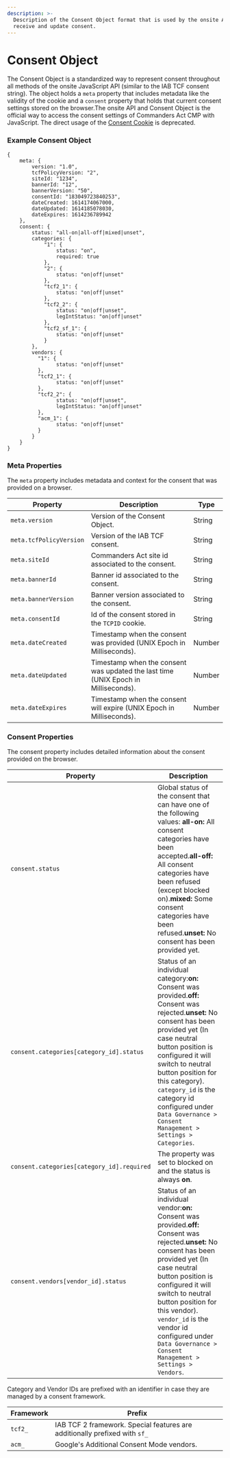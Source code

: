 ```yaml
---
description: >-
  Description of the Consent Object format that is used by the onsite API to
  receive and update consent.
---
```


# Consent Object

The Consent Object is a standardized way to represent consent throughout all methods of the onsite JavaScript API (similar to the IAB TCF consent string). The object holds a `meta` property that includes metadata like the validity of the cookie and a `consent` property that holds that current consent settings stored on the browser.The onsite API and Consent Object is the official way to access the consent settings of Commanders Act CMP with JavaScript. The direct usage of the [Consent Cookie](consent-cookie.md) is deprecated.

### Example Consent Object <a href="#example-consent-object" id="example-consent-object"></a>

```
{
    meta: {
        version: "1.0",
        tcfPolicyVersion: "2",
        siteId: "1234",
        bannerId: "12",
        bannerVersion: "50",
        consentId: "183049723840253",
        dateCreated: 1614174067000,
        dateUpdated: 1614185078030,
        dateExpires: 1614236789942
    },
    consent: {
        status: "all-on|all-off|mixed|unset",
        categories: {
            "1": {
                status: "on",
                required: true
            },
            "2": {
                status: "on|off|unset"
            },
            "tcf2_1": {
                status: "on|off|unset"
            },
            "tcf2_2": {
                status: "on|off|unset",
                legIntStatus: "on|off|unset"
            },
            "tcf2_sf_1": {
                status: "on|off|unset"
            }
        },
        vendors: {
          "1": {
                status: "on|off|unset"
          },
          "tcf2_1": {
                status: "on|off|unset"
          },
          "tcf2_2": {
                status: "on|off|unset",
                legIntStatus: "on|off|unset"
          },
          "acm_1": {
                status: "on|off|unset"
          }
        }
    }
}
```

### Meta Properties <a href="#meta-properties" id="meta-properties"></a>

The `meta` property includes metadata and context for the consent that was provided on a browser.

| Property                | Description                                                                        | Type   |
| ----------------------- | ---------------------------------------------------------------------------------- | ------ |
| `meta.version`          | Version of the Consent Object.                                                     | String |
| `meta.tcfPolicyVersion` | Version of the IAB TCF consent.                                                    | String |
| `meta.siteId`           | Commanders Act site id associated to the consent.                                  | String |
| `meta.bannerId`         | Banner id associated to the consent.                                               | String |
| `meta.bannerVersion`    | Banner version associated to the consent.                                          | String |
| `meta.consentId`        | Id of the consent stored in the `TCPID` cookie.                                    | String |
| `meta.dateCreated`      | Timestamp when the consent was provided (UNIX Epoch in Milliseconds).              | Number |
| `meta.dateUpdated`      | Timestamp when the consent was updated the last time (UNIX Epoch in Milliseconds). | Number |
| `meta.dateExpires`      | Timestamp when the consent will expire (UNIX Epoch in Milliseconds).               | Number |

### Consent Properties <a href="#consent-properties" id="consent-properties"></a>

The consent property includes detailed information about the consent provided on the browser.

| Property                                   | Description                                                                                                                                                                                                                                                                                                                                                            |
| ------------------------------------------ | ---------------------------------------------------------------------------------------------------------------------------------------------------------------------------------------------------------------------------------------------------------------------------------------------------------------------------------------------------------------------- |
| `consent.status`                           | Global status of the consent that can have one of the following values: **all-on:** All consent categories have been accepted.**all-off:** All consent categories have been refused (except blocked on).**mixed:** Some consent categories have been refused.**unset:** No consent has been provided yet.                                                              |
| `consent.categories[category_id].status`   | Status of an individual category:**on:** Consent was provided.**off:** Consent was rejected.**unset:** No consent has been provided yet (In case neutral button position is configured it will switch to neutral button position for this category).​`category_id` is the category id configured under `Data Governance > Consent Management > Settings > Categories`. |
| `consent.categories[category_id].required` | The property was set to blocked on and the status is always **on**.                                                                                                                                                                                                                                                                                                    |
| `consent.vendors[vendor_id].status`        | Status of an individual vendor:**on:** Consent was provided.**off:** Consent was rejected.**unset:** No consent has been provided yet (In case neutral button position is configured it will switch to neutral button position for this vendor).​`vendor_id` is the vendor id configured under `Data Governance > Consent Management > Settings > Vendors`.            |

Category and Vendor IDs are prefixed with an identifier in case they are managed by a consent framework.

| Framework | Prefix                                                                     |
| --------- | -------------------------------------------------------------------------- |
| `tcf2_`   | IAB TCF 2 framework. Special features are additionally prefixed with `sf_` |
| `acm_`    | Google's Additional Consent Mode vendors.                                  |

​
